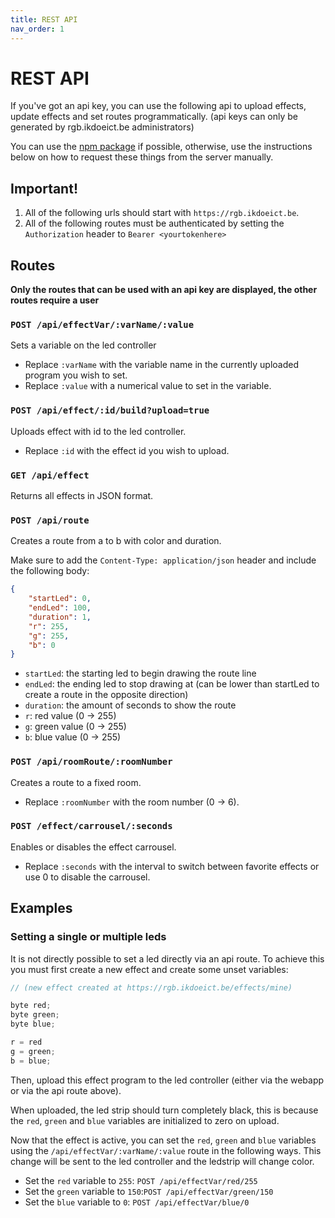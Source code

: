```yaml
---
title: REST API
nav_order: 1
---
```


# REST API

If you've got an api key, you can use the following api to upload effects, update effects and set routes programmatically.
(api keys can only be generated by rgb.ikdoeict.be administrators)

You can use the [npm package](http://npmjs.com/package/rgb-navigation-api) if possible, otherwise, use the instructions below on how to request these things from the server manually.

## Important!

1. All of the following urls should start with `https://rgb.ikdoeict.be`.
2. All of the following routes must be authenticated by setting the `Authorization` header to `Bearer <yourtokenhere>`

## Routes

**Only the routes that can be used with an api key are displayed, the other routes require a user**

### `POST /api/effectVar/:varName/:value`

Sets a variable on the led controller

-   Replace `:varName` with the variable name in the currently uploaded program you wish to set.
-   Replace `:value` with a numerical value to set in the variable.

### `POST /api/effect/:id/build?upload=true`

Uploads effect with id to the led controller.

-   Replace `:id` with the effect id you wish to upload.

### `GET /api/effect`

Returns all effects in JSON format.

### `POST /api/route`

Creates a route from a to b with color and duration.

Make sure to add the `Content-Type: application/json` header and include the following body:

```json
{
    "startLed": 0,
    "endLed": 100,
    "duration": 1,
    "r": 255,
    "g": 255,
    "b": 0
}
```

-   `startLed`: the starting led to begin drawing the route line
-   `endLed`: the ending led to stop drawing at (can be lower than startLed to create a route in the opposite direction)
-   `duration`: the amount of seconds to show the route
-   `r`: red value (0 -> 255)
-   `g`: green value (0 -> 255)
-   `b`: blue value (0 -> 255)

### `POST /api/roomRoute/:roomNumber`

Creates a route to a fixed room.

-   Replace `:roomNumber` with the room number (0 -> 6).

### `POST /effect/carrousel/:seconds`

Enables or disables the effect carrousel.

-   Replace `:seconds` with the interval to switch between favorite effects or use 0 to disable the carrousel.

## Examples

### Setting a single or multiple leds

It is not directly possible to set a led directly via an api route. To achieve this you must first create a new effect and create some unset variables:

```c
// (new effect created at https://rgb.ikdoeict.be/effects/mine)

byte red;
byte green;
byte blue;

r = red
g = green;
b = blue;
```

Then, upload this effect program to the led controller (either via the webapp or via the api route above).

When uploaded, the led strip should turn completely black, this is because the `red`, `green` and `blue` variables are initialized to zero on upload.

Now that the effect is active, you can set the `red`, `green` and `blue` variables using the `/api/effectVar/:varName/:value` route in the following ways. This change will be sent to the led controller and the ledstrip will change color.

- Set the `red` variable to `255`: `POST /api/effectVar/red/255`
- Set the `green` variable to `150`:`POST /api/effectVar/green/150`
- Set the `blue` variable to `0`: `POST /api/effectVar/blue/0`

